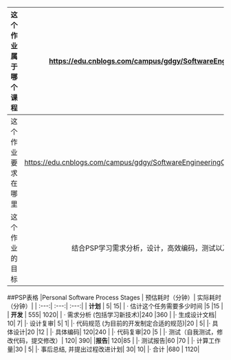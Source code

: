 | 这个作业属于哪个课程 | <https://edu.cnblogs.com/campus/gdgy/SoftwareEngineeringClassof2023/> |
| :-----------------: |:---------------: |
| 这个作业要求在哪里 | https://edu.cnblogs.com/campus/gdgy/SoftwareEngineeringClassof2023/homework/13324 |
| 这个作业的目标 | 结合PSP学习需求分析，设计，高效编码，测试以及相关工具的使用 |

##PSP表格
|Personal Software Process Stages | 预估耗时（分钟）| 实际耗时（分钟）|
| :---:| :---:| :---:|
| **计划** | 5| 15|
| · 估计这个任务需要多少时间 |5 |15 |
| **开发** | 555| 1020|
| · 需求分析 (包括学习新技术)|240 |360 |
|· 生成设计文档| 10| 7|
|· 设计复审| 5| 1|
|· 代码规范 (为目前的开发制定合适的规范)|20 | 5|
|· 具体设计|20 |12 |
|· 具体编码| 120|240 |
|· 代码复审|20 |5 |
|· 测试（自我测试，修改代码，提交修改）| 120| 390|
|**报告**| 120|85 |
|· 测试报告|60 |70 |
|· 计算工作量|30 | 5|
|· 事后总结, 并提出过程改进计划| 30| 10|
|· 合计 |680 | 1120|
